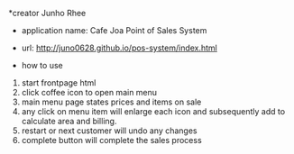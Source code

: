 *creator Junho Rhee
* application name: Cafe Joa Point of Sales System
* url: http://juno0628.github.io/pos-system/index.html

* how to use
1. start frontpage html 
2. click coffee icon to open main menu
3. main menu page states prices and items on sale
4. any click on menu item will enlarge each icon and subsequently add to calculate area and billing.
5. restart or next customer will undo any changes
6. complete button will complete the sales process
